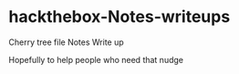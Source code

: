 # hackthebox-Notes-writeups

Cherry tree file 
Notes 
Write up 


Hopefully to help people who need that nudge 
